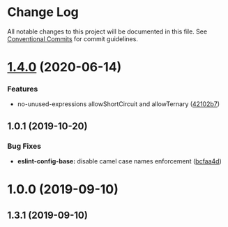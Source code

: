 # Change Log

All notable changes to this project will be documented in this file.
See [Conventional Commits](https://conventionalcommits.org) for commit guidelines.

# [1.4.0](https://github.com/blockmatic/dev-configs/compare/@blockmatic/eslint-config-base@1.3.0...@blockmatic/eslint-config-base@1.4.0) (2020-06-14)


### Features

* no-unused-expressions allowShortCircuit and allowTernary ([42102b7](https://github.com/blockmatic/dev-configs/commit/42102b7cd66fe04424c97bc171965ee43e898bd9))





## 1.0.1 (2019-10-20)

### Bug Fixes

- **eslint-config-base:** disable camel case names enforcement ([bcfaa4d](https://github.com/blockmatic/dev-configs/commit/bcfaa4d))

# 1.0.0 (2019-09-10)

## 1.3.1 (2019-09-10)
